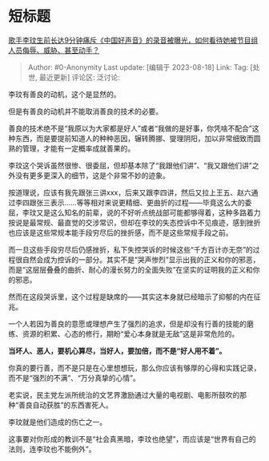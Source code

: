 # 短标题
[歌手李玟生前长达9分钟痛斥《中国好声音》的录音被曝光，如何看待她被节目组人员侮辱、威胁、甚至动手？](https://www.zhihu.com/question/617806253/answer/3170678645)

> Author: #0-Anonymity
> Last update: [编辑于 2023-08-18]
> Link:
> Tag: [处世, 最近更新]
> 评论区:
> 泛讨论:

李玟有善良的动机，这个是显然的。

但是有善良的动机并不能取消善良的技术的必要。

善良的技术绝不是“我原以为大家都是好人”或者“我做的是好事，你凭啥不配合”这种东西，而是要提前知道人的种种恶因，辗转腾挪、燮理阴阳，加以非常细致而圆熟的管理，才能有一定概率成就善果的。

李玟这个哭诉虽然很惨、很委屈，但却基本除了“我跟他们讲”、“我又跟他们讲”之外没有更多更深入的细节，这是个非常不妙的迹象。

按道理说，应该有我先跟张三讲xxx，后来又跟李四讲，然后又拉上王五、赵六通过李四跟张三表示……等等相对来说更精细、更曲折的过程——毕竟这么大的委屈，李玟又是这么知名的前辈，说的不好听点统战部可能都够得着，这种多路着力按说是最常规、最直觉的交涉常识，但却在李玟的失态控诉中不见痕迹，感到挫折也应该是这些常规本能手段穷尽后的挫折感，而不是这些常规手段之前。

而一旦这些手段穷尽后仍感挫折，私下失控哭诉的时候这些“千方百计亦无奈”的过程很自然会成为控诉的一部分。其实不是“哭声惨烈”显示出我的正义和你的邪恶，而是“这层层叠叠的曲折、耐心的漫长努力的全面失败”在坚实的证明我的正义和你的邪恶。

然而在这段哭诉里，这个过程是缺席的——其实这本身就已经暗示了抑郁的内在征兆。

一个人若因为善良的意愿或理想产生了强烈的追求，但是却没有行善的技能的磨练、资源的积累、心态的修行，期盼“爱心本身就是无敌”这是非常危险的。

**当坏人、恶人，要机心算尽，当好人，要加倍，而不是“好人用不着”。**

你真的要行善，而不是只是在心里想想玩，那么你应该有够厚的心得和实践记录，而不是“强烈的不满”、“万分真挚的心情”。

老实说，民主党左派所统治的文艺界激励通过大量的电视剧、电影所鼓吹的那种“善良自动获胜”的东西害死人。

李玟就是他们造成的伤亡之一。

这事要对你形成的教训不是“社会真黑暗，李玟也绝望”，而应该是“世界有自己的法则，连李玟也不能例外”。